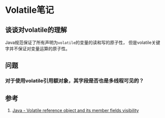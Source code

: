 # Volatile笔记

## 谈谈对volatile的理解

Java规范保证了所有声明为`volatile`的变量的读和写的原子性， 但是volatile关键字并不保证对变量运算的原子性。

## 问题

### 对于使用volatile引用额对象，其字段是否也是多线程可见的？

## 参考

1. [Java - Volatile reference object and its member fields visibility](https://www.logicbig.com/tutorials/core-java-tutorial/java-multi-threading/volatile-ref-object.html)